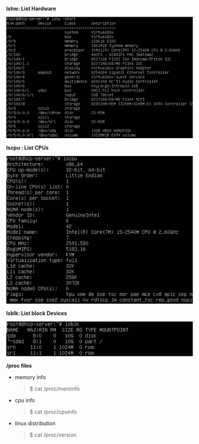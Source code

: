 
__lshw: List Hardware__

   ![](images/linux-hardware-list.png)


__lscpu : List CPUs__

   ![](images/linux-hardware-lscpu.png)
   
__lsblk: List block Devices__

   ![](images/linux-hardware-lsblk.png)

__/proc files__   
* memory info  
  > $ cat /proc/meminfo  

* cpu info
  >  $ cat /proc/cpuinfo

* linux distribution
  > $ cat /proc/version



